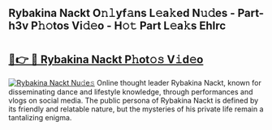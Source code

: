 ## Rybakina Nackt O𝚗𝚕yf𝚊ns L𝚎a𝚔ed N𝚞𝚍es - Part-h3v P𝚑𝚘tos Vi𝚍𝚎o - H𝚘𝚝 Part L𝚎a𝚔s EhIrc

# <h2><a href="http://kf0r9k4.oniu.top/?m=Rybakina+Nackt">🔗👉 🔴 Rybakina Nackt P𝚑ot𝚘𝚜 V𝚒d𝚎o</a></h2>

[![Rybakina Nackt Nu𝚍e𝚜](https://i.imgur.com/0qMVB7G.gif)](http://kf0r9k4.oniu.top/?m=Rybakina+Nackt)
Online thought leader Rybakina Nackt, known for disseminating dance and lifestyle knowledge, through performances and vlogs on social media. The public persona of Rybakina Nackt is defined by its friendly and relatable nature, but the mysteries of his private life remain a tantalizing enigma.  
